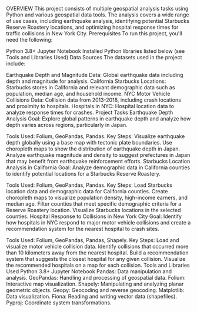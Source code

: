 OVERVIEW
This project consists of multiple geospatial analysis tasks using Python and various geospatial data tools. The analysis covers a wide range of use cases, including earthquake analysis, identifying potential Starbucks Reserve Roastery locations, and optimizing hospital response times for traffic collisions in New York City.
Prerequisites
To run this project, you'll need the following:

Python 3.8+
Jupyter Notebook
Installed Python libraries listed below (see Tools and Libraries Used)
Data Sources
The datasets used in the project include:

Earthquake Depth and Magnitude Data: Global earthquake data including depth and magnitude for analysis.
California Starbucks Locations: Starbucks stores in California and relevant demographic data such as population, median age, and household income.
NYC Motor Vehicle Collisions Data: Collision data from 2013-2018, including crash locations and proximity to hospitals.
Hospitals in NYC: Hospital location data to analyze response times for crashes.
Project Tasks
Earthquake Depth Analysis
Goal: Explore global patterns in earthquake depth and analyze how depth varies across regions, particularly in Japan.

Tools Used: Folium, GeoPandas, Pandas.
Key Steps:
Visualize earthquake depth globally using a base map with tectonic plate boundaries.
Use choropleth maps to show the distribution of earthquake depth in Japan.
Analyze earthquake magnitude and density to suggest prefectures in Japan that may benefit from earthquake reinforcement efforts.
Starbucks Location Analysis in California
Goal: Analyze demographic data in California counties to identify potential locations for a Starbucks Reserve Roastery.

Tools Used: Folium, GeoPandas, Pandas.
Key Steps:
Load Starbucks location data and demographic data for California counties.
Create choropleth maps to visualize population density, high-income earners, and median age.
Filter counties that meet specific demographic criteria for a Reserve Roastery location.
Visualize Starbucks locations in the selected counties.
Hospital Response to Collisions in New York City
Goal: Identify how hospitals in NYC respond to major motor vehicle collisions and create a recommendation system for the nearest hospital to crash sites.

Tools Used: Folium, GeoPandas, Pandas, Shapely.
Key Steps:
Load and visualize motor vehicle collision data.
Identify collisions that occurred more than 10 kilometers away from the nearest hospital.
Build a recommendation system that suggests the closest hospital for any given collision.
Visualize the recommended hospitals on a map for each collision.
Tools and Libraries Used
Python 3.8+
Jupyter Notebook
Pandas: Data manipulation and analysis.
GeoPandas: Handling and processing of geospatial data.
Folium: Interactive map visualization.
Shapely: Manipulating and analyzing planar geometric objects.
Geopy: Geocoding and reverse geocoding.
Matplotlib: Data visualization.
Fiona: Reading and writing vector data (shapefiles).
Pyproj: Coordinate system transformations.
